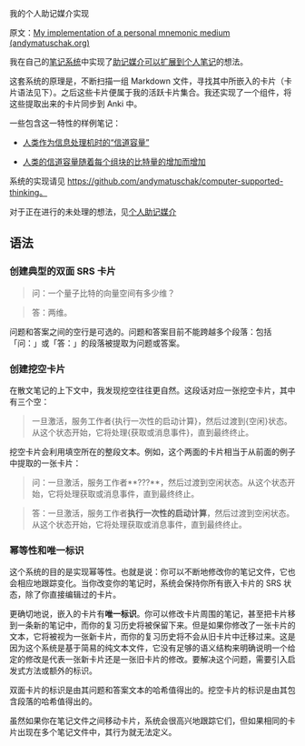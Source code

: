 我的个人助记媒介实现

原文：[My implementation of a personal mnemonic medium (andymatuschak.org)](https://notes.andymatuschak.org/z4mAF1uBV96r72e4NjLcDaujEyTPGiUQJEj8C)

我在自己的[笔记系统](https://notes.andymatuschak.org/z8XrKGDz49o6XxEx7tzGewzrXQnw6jSgv3Yyf)中实现了[助记媒介可以扩展到个人笔记](https://notes.andymatuschak.org/z5ARNXtS5VxteskEW91S1yYTgAcLABNXsZuJE)的想法。

这套系统的原理是，不断扫描一组 Markdown 文件，寻找其中所嵌入的卡片（卡片语法见下）。之后这些卡片便属于我的活跃卡片集合。我还实现了一个组件，将这些提取出来的卡片同步到 Anki 中。

一些包含这一特性的样例笔记：

- [人类作为信息处理机时的“信道容量”](https://notes.andymatuschak.org/z8iJEzmLdBMoWYtQHkDohDgeWz6UBGm74qEiW)

- [人类的信道容量随着每个组块的比特量的增加而增加](https://notes.andymatuschak.org/z6ZFtY8UGPaF9uofckBB7HwK62pssJAUg8C91)

系统的实现请见 https://github.com/andymatuschak/computer-supported-thinking。

对于正在进行的未处理的想法，见[个人助记媒介](https://notes.andymatuschak.org/Log)

## 语法

### 创建典型的双面 SRS 卡片

> 问：一个量子比特的向量空间有多少维？

> 答：两维。

问题和答案之间的空行是可选的。问题和答案目前不能跨越多个段落：包括「问：」或「答：」的段落被提取为问题或答案。

### 创建挖空卡片

在散文笔记的上下文中，我发现挖空往往更自然。这段话对应一张挖空卡片，其中有三个空：

> 一旦激活，服务工作者{执行一次性的启动计算}，然后过渡到{空闲}状态。从这个状态开始，它将处理{获取或消息事件}，直到最终终止。

挖空卡片会利用填空所在的整段文本。例如，这个两面的卡片相当于从前面的例子中提取的一张卡片：

> 问：一旦激活，服务工作者**???**，然后过渡到空闲状态。从这个状态开始，它将处理获取或消息事件，直到最终终止。

> 答：一旦激活，服务工作者**执行一次性的启动计算**，然后过渡到空闲状态。从这个状态开始，它将处理获取或消息事件，直到最终终止。

### 幂等性和唯一标识

这个系统的目的是实现幂等性。也就是说：你可以不断地修改你的笔记文件，它也会相应地跟踪变化。当你改变你的笔记时，系统会保持你所有嵌入卡片的 SRS 状态，除了你直接编辑过的卡片。

更确切地说，嵌入的卡片有**唯一标识**。你可以修改卡片周围的笔记，甚至把卡片移到一条新的笔记中，而你的复习历史将被保留下来。但是如果你修改了一张卡片的文本，它将被视为一张新卡片，而你的复习历史将不会从旧卡片中迁移过来。这是因为这个系统是基于简易的纯文本文件，它没有足够的语义结构来明确说明一个给定的修改是代表一张新卡片还是一张旧卡片的修改。要解决这个问题，需要引入启发式方法或额外的标识。

双面卡片的标识是由其问题和答案文本的哈希值得出的。挖空卡片的标识是由其包含段落的哈希值得出的。

虽然如果你在笔记文件之间移动卡片，系统会很高兴地跟踪它们，但如果相同的卡片出现在多个笔记文件中，其行为就无法定义。